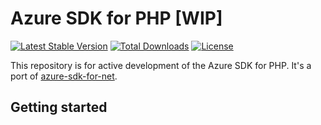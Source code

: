 # Azure SDK for PHP [WIP]

[![Latest Stable Version](https://poser.pugx.org/raiffeisen/azure-sdk-for-php/v/stable?style=flat-square)](https://packagist.org/packages/raiffeisen/azure-sdk-for-php)
[![Total Downloads](https://poser.pugx.org/raiffeisen/azure-sdk-for-php/downloads?style=flat-square)](https://packagist.org/packages/raiffeisen/azure-sdk-for-php)
[![License](https://poser.pugx.org/raiffeisen/azure-sdk-for-php/license?style=flat-square)](https://packagist.org/packages/raiffeisen/azure-sdk-for-php)

This repository is for active development of the Azure SDK for PHP. It's a port of [azure-sdk-for-net](https://github.com/Azure/azure-sdk-for-net).

## Getting started


